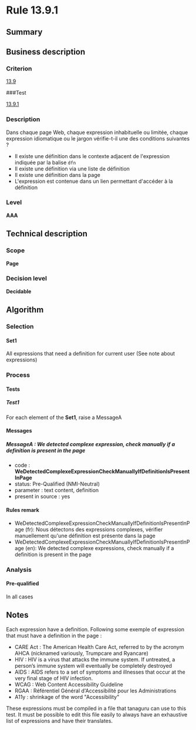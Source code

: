 # Rule 13.9.1

## Summary

## Business description

### Criterion

[13.9](http://references.modernisation.gouv.fr/rgaa/criteres.html#crit-13-9)

###Test

[13.9.1](http://references.modernisation.gouv.fr/rgaa/criteres.html#test-13-9-1)

### Description

Dans chaque page Web, chaque expression inhabituelle ou limit&eacute;e, chaque expression idiomatique ou le jargon v&eacute;rifie-t-il une des conditions suivantes ? 
 
 * Il existe une d&eacute;finition dans le contexte adjacent de l'expression indiqu&eacute;e par la balise `dfn` 
 * Il existe une d&eacute;finition via une liste de d&eacute;finition 
 * Il existe une d&eacute;finition dans la page 
 * L'expression est contenue dans un lien permettant d'acc&eacute;der &agrave; la d&eacute;finition 


### Level

**AAA**

## Technical description

### Scope

**Page**

### Decision level

**Decidable**

## Algorithm

### Selection

#### Set1

All expressions that need a definition for current user (See note about expressions)

### Process

#### Tests 

##### Test1

For each element of the **Set1**, raise a MessageA

#### Messages

##### MessageA : We detected complexe expression, check manually if a definition is present in the page

-    code : **WeDetectedComplexeExpressionCheckManuallyIfDefinitionIsPresentInPage** 
-    status: Pre-Qualified (NMI-Neutral)
-    parameter : text content, definition
-    present in source : yes

#### Rules remark

 * WeDetectedComplexeExpressionCheckManuallyIfDefinitionIsPresentInPage (fr): Nous d&eacute;tectons des expressions complexes, v&eacute;rifier manuellement qu'une d&eacute;finition est pr&eacute;sente dans la page
 * WeDetectedComplexeExpressionCheckManuallyIfDefinitionIsPresentInPage (en): We detected complexe expressions, check manually if a definition is present in the page

### Analysis

#### Pre-qualified 

In all cases

## Notes

Each expression have a definition. Following some exemple of expression that must have a definition in the page :
 * CARE Act : The American Health Care Act, referred to by the acronym AHCA (nicknamed variously, Trumpcare and Ryancare)
 * HIV : HIV is a virus that attacks the immune system. If untreated, a person’s immune system will eventually be completely destroyed
 * AIDS : AIDS refers to a set of symptoms and illnesses that occur at the very final stage of HIV infection.
 * WCAG : Web Content Accessibility Guideline
 * RGAA : Référentiel Général d'Accessibilité pour les Administrations
 * A11y : shrinkage of the word "Accessibility"

These expressions must be compiled in a file that tanaguru can use to this test. It must be possible to edit this file easily to always have an exhaustive list of expressions and have their translates.